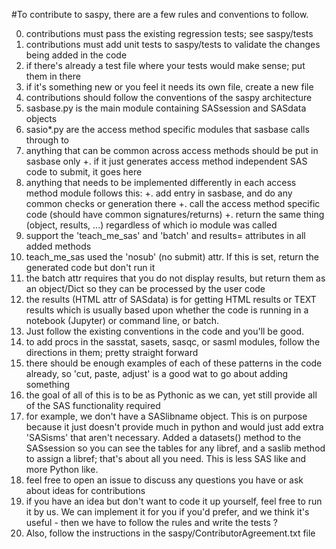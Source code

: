 #To contribute to saspy, there are a few rules and conventions to follow.

0. contributions must pass the existing regression tests; see saspy/tests
0. contributions must add unit tests to saspy/tests to validate the changes being added in the code
 0. if there's already a test file where your tests would make sense; put them in there
 0. if it's something new or you feel it needs its own file, create a new file
0. contributions should follow the conventions of the saspy architecture
 0. sasbase.py is the main module containing SASsession and SASdata objects
 0. sasio*.py are the access method specific modules that sasbase calls through to
  0. anything that can be common across access methods should be put in sasbase only
    +. if it just generates access method independent SAS code to submit, it goes here
  0. anything that needs to be implemented differently in each access method module follows this:
    +. add entry in sasbase, and do any common checks or generation there
    +. call the access method specific code (should have common signatures/returns)
    +. return the same thing (object, results, ...) regardless of which io module was called
 0. support the 'teach_me_sas' and 'batch' and results= attributes in all added methods
   0. teach_me_sas used the 'nosub' (no submit) attr. If this is set, return the generated code but don't run it
   0. the batch attr requires that you do not display results, but return them as an object/Dict so they can be processed by the user code
   0. the results (HTML attr of SASdata) is for getting HTML results or TEXT results which is usually based upon whether the code is running in a notebook (Jupyter) or command line, or batch. 
   0. Just follow the existing conventions in the code and you'll be good. 
0. to add procs in the sasstat, sasets, sasqc, or sasml modules, follow the directions in them; pretty straight forward
0. there should be enough examples of each of these patterns in the code already, so 'cut, paste, adjust' is a good wat to go about adding something
0. the goal of all of this is to be as Pythonic as we can, yet still provide all of the SAS functionality required
 0. for example, we don't have a SASlibname object. This is on purpose because it just doesn't provide much in python and would just add extra 'SASisms' that aren't necessary. Added a datasets() method to the SASsession so you can see the tables for any libref, and a saslib method to assign a libref; that's about all you need. This is less SAS like and more Python like.
0. feel free to open an issue to discuss any questions you have or ask about ideas for contributions
0. if you have an idea but don't want to code it up yourself, feel free to run it by us. We can implement it for you if you'd prefer, and we think it's useful - then we have to follow the rules and write the tests ?
0. Also, follow the instructions in the saspy/ContributorAgreement.txt file 
